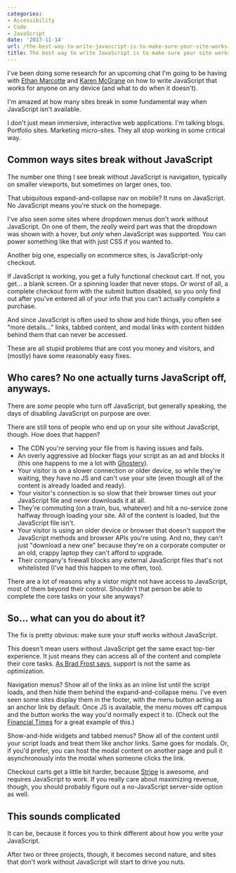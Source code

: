 ```yaml
---
categories:
- Accessibility
- Code
- JavaScript
date: '2017-11-14'
url: /the-best-way-to-write-javascript-is-to-make-sure-your-site-works-without-it/
title: The best way to write JavaScript is to make sure your site works without it
---
```


I've been doing some research for an upcoming chat I'm going to be having with [Ethan Marcotte](https://ethanmarcotte.com/) and [Karen McGrane](https://karenmcgrane.com/) on how to write JavaScript that works for anyone on any device (and what to do when it doesn't).

I'm amazed at how many sites break in some fundamental way when JavaScript isn't available.

I don't just mean immersive, interactive web applications. I'm talking blogs. Portfolio sites. Marketing micro-sites. They all stop working in some critical way.

## Common ways sites break without JavaScript

The number one thing I see break without JavaScript is navigation, typically on smaller viewports, but sometimes on larger ones, too.

That ubiquitous expand-and-collapse nav on mobile? It runs on JavaScript. No JavaScript means you're stuck on the homepage.

I've also seen some sites where dropdown menus don't work without JavaScript. On one of them, the *really* weird part was that the dropdown was shown with a hover, but *only* when JavaScript was supported. You can power something like that with just CSS if you wanted to.

Another big one, especially on ecommerce sites, is JavaScript-only checkout.

If JavaScript is working, you get a fully functional checkout cart. If not, you get... a blank screen. Or a spinning loader that never stops. Or worst of all, a complete checkout form with the submit button disabled, so you only find out after you've entered all of your info that you can't actually complete a purchase.

And since JavaScript is often used to show and hide things, you often see "more details..." links, tabbed content, and modal links with content hidden behind them that can never be accessed.

These are all stupid problems that are cost you money and visitors, and (mostly) have some reasonably easy fixes.

## Who cares? No one actually turns JavaScript off, anyways.

There are *some* people who turn off JavaScript, but generally speaking, the days of disabling JavaScript on purpose are over.

There are still tons of people who end up on your site without JavaScript, though. How does that happen?

- The CDN you're serving your file from is having issues and fails.
- An overly aggressive ad blocker flags your script as an ad and blocks it (this one happens to me a lot with [Ghostery](https://www.ghostery.com/)).
- Your visitor is on a slower connection or older device, so while they're waiting, they have no JS and can't use your site (even though all of the content is already loaded and ready).
- Your visitor's connection is so slow that their browser times out your JavaScript file and never downloads it at all.
- They're commuting (on a train, bus, whatever) and hit a no-service zone halfway through loading your site. All of the content is loaded, but the JavaScript file isn't.
- Your visitor is using an older device or browser that doesn't support the JavaScript methods and browser APIs you're using. And no, they can't just "download a new one" because they're on a corporate computer or an old, crappy laptop they can't afford to upgrade.
- Their company's firewall blocks any external JavaScript files that's not whitelisted (I've had this happen to me often, too).

There are a lot of reasons why a vistor might not have access to JavaScript, most of them beyond their control. Shouldn't that person be able to complete the core tasks on your site anyways?

## So... what can you do about it?

The fix is pretty obvious: make sure your stuff works without JavaScript.

This doesn't mean users without JavaScript get the same exact top-tier experience. It just means they can access all of the content and complete their core tasks. [As Brad Frost says](http://bradfrost.com/blog/mobile/support-vs-optimization/), support is not the same as optimization.

Navigation menus? Show all of the links as an inline list until the script loads, and then hide them behind the expand-and-collapse menu. I've even seen some sites display them in the footer, with the menu button acting as an anchor link by default. Once JS is available, the menu moves off campus and the button works the way you'd normally expect it to. (Check out the [Financial Times](https://www.ft.com/) for a great example of this.)

Show-and-hide widgets and tabbed menus? Show all of the content until your script loads and treat them like anchor links. Same goes for modals. Or, if you'd prefer, you can host the modal content on another page and pull it asynchronously into the modal when someone clicks the link.

Checkout carts get a little bit harder, because [Stripe](https://stripe.com/) is awesome, and requires JavaScript to work. If you really care about maximizing revenue, though, you should probably figure out a no-JavaScript server-side option as well.

## This sounds complicated

It can be, because it forces you to think different about how you write your JavaScript.

After two or three projects, though, it becomes second nature, and sites that don't work without JavaScript will start to drive you nuts.
